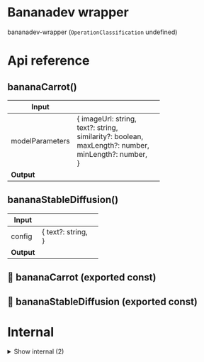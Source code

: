 # Bananadev wrapper

bananadev-wrapper (`OperationClassification` undefined)



# Api reference

## bananaCarrot()

| Input      |    |    |
| ---------- | -- | -- |
| modelParameters | { imageUrl: string, <br />text?: string, <br />similarity?: boolean, <br />maxLength?: number, <br />minLength?: number, <br /> } |  |
| **Output** |    |    |



## bananaStableDiffusion()

| Input      |    |    |
| ---------- | -- | -- |
| config | { text?: string, <br /> } |  |
| **Output** |    |    |



## 📄 bananaCarrot (exported const)

## 📄 bananaStableDiffusion (exported const)

# Internal

<details><summary>Show internal (2)</summary>
    
  # bananaWhisper()




| Input      |    |    |
| ---------- | -- | -- |
| config | { absoluteAudioFilePath: string, <br /> } |  |
| **Output** |    |    |



## 📄 bananaWhisper (exported const)

  </details>

